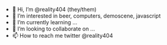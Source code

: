 - 👋 Hi, I’m @reality404 (they/them)
- 👀 I’m interested in beer, computers, demoscene, javascript
- 🌱 I’m currently learning ...
- 💞️ I’m looking to collaborate on ...
- 📫 How to reach me twitter @reality404

<!---
reality404/reality404 is a ✨ special ✨ repository because its `README.md` (this file) appears on your GitHub profile.
You can click the Preview link to take a look at your changes.
--->
